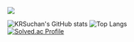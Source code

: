 <a href="https://wannado-gds.tistory.com/" target="_blank"><img src="https://img.shields.io/badge/티스토리-white?style=flat&logo=tistory&logoColor=black"/></a>  

![KRSuchan's GitHub stats](https://github-readme-stats.vercel.app/api?username=KRSuchan&show_icons=true&theme=radical)
![Top Langs](https://github-readme-stats.vercel.app/api/top-langs/?username=KRSuchan&layout=compact&theme=tokyonight)  
[![Solved.ac Profile](http://mazassumnida.wtf/api/generate_badge?boj=2_suchan)](https://solved.ac/2_suchan)

